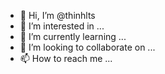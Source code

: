 - 👋 Hi, I’m @thinhlts
- 👀 I’m interested in ...
- 🌱 I’m currently learning ...
- 💞️ I’m looking to collaborate on ...
- 📫 How to reach me ...

<!---
thinhlts/thinhlts is a ✨ special ✨ repository because its `README.md` (this file) appears on your GitHub profile.
You can click the Preview link to take a look at your changes.
--->
